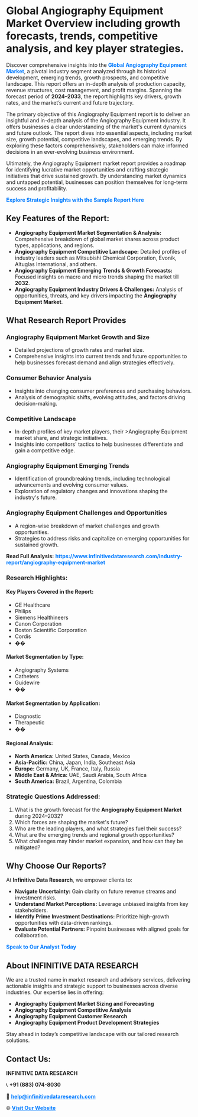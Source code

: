 <h1>Global Angiography Equipment Market Overview including growth forecasts, trends, competitive analysis, and key player strategies.</h1>
<p>
Discover comprehensive insights into the 
<a href="https://www.infinitivedataresearch.com/industry-report/angiography-equipment-market" rel="dofollow" style="color: #007BFF; text-decoration: none;"><strong>Global Angiography Equipment Market</strong></a>, a pivotal industry segment analyzed through its historical development, emerging trends, growth prospects, and competitive landscape. This report offers an in-depth analysis of production capacity, revenue structures, cost management, and profit margins. Spanning the forecast period of <strong>2024–2033</strong>, the report highlights key drivers, growth rates, and the market’s current and future trajectory.
</p>
<p>
The primary objective of this Angiography Equipment report is to deliver an insightful and in-depth analysis of the Angiography Equipment industry. It offers businesses a clear understanding of the market's current dynamics and future outlook. The report dives into essential aspects, including market size, growth potential, competitive landscapes, and emerging trends. By exploring these factors comprehensively, stakeholders can make informed decisions in an ever-evolving business environment.
</p>
<p>
Ultimately, the Angiography Equipment market report provides a roadmap for identifying lucrative market opportunities and crafting strategic initiatives that drive sustained growth. By understanding market dynamics and untapped potential, businesses can position themselves for long-term success and profitability.
</p>
<p>
<a href="https://www.infinitivedataresearch.com/request-sample/reportId=109354" style="color: #007BFF; text-decoration: none;"><strong>Explore Strategic Insights with the Sample Report Here</strong></a>
</p>

<h2>Key Features of the Report:</h2>
<ul>
<li><strong>Angiography Equipment Market Segmentation & Analysis:</strong> Comprehensive breakdown of global market shares across product types, applications, and regions.</li>
<li><strong>Angiography Equipment Competitive Landscape:</strong> Detailed profiles of industry leaders such as Mitsubishi Chemical Corporation, Evonik, Altuglas International, and others.</li>
<li><strong>Angiography Equipment Emerging Trends & Growth Forecasts:</strong> Focused insights on macro and micro trends shaping the market till <strong>2032</strong>.</li>
<li><strong>Angiography Equipment Industry Drivers & Challenges:</strong> Analysis of opportunities, threats, and key drivers impacting the <strong>Angiography Equipment Market</strong>.</li>
</ul>

<h2>What Research Report Provides</h2>
<h3>Angiography Equipment Market Growth and Size</h3>
<ul>
<li>Detailed projections of growth rates and market size.</li>
<li>Comprehensive insights into current trends and future opportunities to help businesses forecast demand and align strategies effectively.</li>
</ul>

<h3>Consumer Behavior Analysis</h3>
<ul>
<li>Insights into changing consumer preferences and purchasing behaviors.</li>
<li>Analysis of demographic shifts, evolving attitudes, and factors driving decision-making.</li>
</ul>

<h3>Competitive Landscape</h3>
<ul>
<li>In-depth profiles of key market players, their >Angiography Equipment market share, and strategic initiatives.</li>
<li>Insights into competitors' tactics to help businesses differentiate and gain a competitive edge.</li>
</ul>

<h3>Angiography Equipment Emerging Trends</h3>
<ul>
<li>Identification of groundbreaking trends, including technological advancements and evolving consumer values.</li>
<li>Exploration of regulatory changes and innovations shaping the industry's future.</li>
</ul>

<h3>Angiography Equipment Challenges and Opportunities</h3>
<ul>
<li>A region-wise breakdown of market challenges and growth opportunities.</li>
<li>Strategies to address risks and capitalize on emerging opportunities for sustained growth.</li>
</ul>
<p><strong>Read Full Analysis:</strong> <a href="https://www.infinitivedataresearch.com/industry-report/angiography-equipment-market" rel="dofollow" style="color: #007BFF; text-decoration: none;"><strong>https://www.infinitivedataresearch.com/industry-report/angiography-equipment-market</strong></a></p>
<h3>Research Highlights:</h3>
<h4>Key Players Covered in the Report:</h4>
<ul><li>GE Healthcare</li><li>Philips</li><li>Siemens Healthineers</li><li>Canon Corporation</li><li>Boston Scientific Corporation</li><li>Cordis</li><li>��</li></ul>
<h4>Market Segmentation by Type:</h4>
<ul><li>Angiography Systems</li><li>Catheters</li><li>Guidewire</li><li>��</li></ul>
<h4>Market Segmentation by Application:</h4>
<ul><li>Diagnostic</li><li>Therapeutic</li><li>��</li></ul>

<h4>Regional Analysis:</h4>
<ul>
<li><strong>North America:</strong> United States, Canada, Mexico</li>
<li><strong>Asia-Pacific:</strong> China, Japan, India, Southeast Asia</li>
<li><strong>Europe:</strong> Germany, UK, France, Italy, Russia</li>
<li><strong>Middle East & Africa:</strong> UAE, Saudi Arabia, South Africa</li>
<li><strong>South America:</strong> Brazil, Argentina, Colombia</li>
</ul>

<h3>Strategic Questions Addressed:</h3>
<ol>
<li>What is the growth forecast for the <strong>Angiography Equipment Market</strong> during 2024–2032?</li>
<li>Which forces are shaping the market's future?</li>
<li>Who are the leading players, and what strategies fuel their success?</li>
<li>What are the emerging trends and regional growth opportunities?</li>
<li>What challenges may hinder market expansion, and how can they be mitigated?</li>
</ol>

<h2>Why Choose Our Reports?</h2>
<p>At <strong>Infinitive Data Research</strong>, we empower clients to:</p>
<ul>
<li><strong>Navigate Uncertainty:</strong> Gain clarity on future revenue streams and investment risks.</li>
<li><strong>Understand Market Perceptions:</strong> Leverage unbiased insights from key stakeholders.</li>
<li><strong>Identify Prime Investment Destinations:</strong> Prioritize high-growth opportunities with data-driven rankings.</li>
<li><strong>Evaluate Potential Partners:</strong> Pinpoint businesses with aligned goals for collaboration.</li>
</ul>
<p><a href="https://www.infinitivedataresearch.com/industry-report/angiography-equipment-market" rel="dofollow" style="color: #007BFF; text-decoration: none;"><strong>Speak to Our Analyst Today</strong></a></p>

<h2>About INFINITIVE DATA RESEARCH</h2>
<p>We are a trusted name in market research and advisory services, delivering actionable insights and strategic support to businesses across diverse industries. Our expertise lies in offering:</p>
<ul>
<li><strong>Angiography Equipment Market Sizing and Forecasting</strong></li>
<li><strong>Angiography Equipment Competitive Analysis</strong></li>
<li><strong>Angiography Equipment Customer Research</strong></li>
<li><strong>Angiography Equipment Product Development Strategies</strong></li>
</ul>
<p>Stay ahead in today’s competitive landscape with our tailored research solutions.</p>

<h2>Contact Us:</h2>
<p><strong>INFINITIVE DATA RESEARCH</strong></p>
<p>📞 <strong>+91 (883) 074-8030</strong></p>
<p>📧 <strong><a href="mailto:help@infinitivedataresearch.com" style="color: #007BFF;">help@infinitivedataresearch.com</a></strong></p>
<p>🌐 <strong><a href="https://www.infinitivedataresearch.com" rel="dofollow" style="color: #007BFF;">Visit Our Website</a></strong></p>